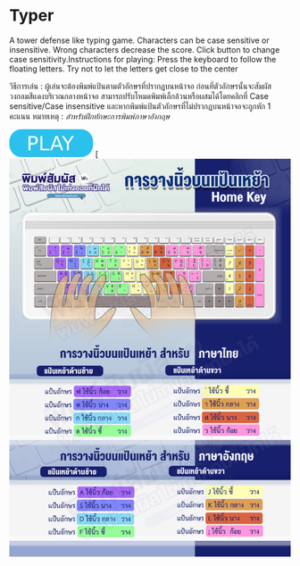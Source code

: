 # Typer

A tower defense like typing game. Characters can be case sensitive or insensitive. Wrong characters decrease the score. Click button to change case sensitivity.Instructions for playing: 
Press the keyboard to follow the floating letters. Try not to let the letters get close to the center

วิธีการเล่น : ผู้เล่นจะต้องพิมพ์แป้นตามตัวอักษรที่ปรากฏบนหน้าจอ ก่อนที่ตัวอักษรนั้นจะสัมผัสวงกลมสีแดงบริเวณกลางหน้าจอ  สามารถปรับโหมดพิมพ์เล็กล้วนหรือผสมได้โดยคลิกที่ Case sensitive/Case insensitive และหากพิมพ์แป้นตัวอักษรที่ไม่ปรากฏบนหน้าจอจะถูกหัก 1 คะแนน หมายเหตุ : *สำหรับฝึกทักษะการพิมพ์ภาษาอังกฤษ*

[![button](play.png)](typer.html) [![button](key.jpg)

